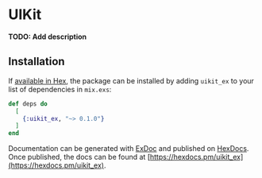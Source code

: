 # UIKit

**TODO: Add description**

## Installation

If [available in Hex](https://hex.pm/docs/publish), the package can be installed
by adding `uikit_ex` to your list of dependencies in `mix.exs`:

```elixir
def deps do
  [
    {:uikit_ex, "~> 0.1.0"}
  ]
end
```

Documentation can be generated with [ExDoc](https://github.com/elixir-lang/ex_doc)
and published on [HexDocs](https://hexdocs.pm). Once published, the docs can
be found at [https://hexdocs.pm/uikit_ex](https://hexdocs.pm/uikit_ex).

